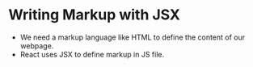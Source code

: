 # Writing Markup with JSX

- We need a markup language like HTML to define the content of our webpage.
- React uses JSX to define markup in JS file.

